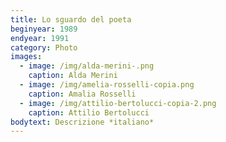 ```yaml
---
title: Lo sguardo del poeta
beginyear: 1989
endyear: 1991
category: Photo
images:
  - image: /img/alda-merini-.png
    caption: Alda Merini
  - image: /img/amelia-rosselli-copia.png
    caption: Amalia Rosselli
  - image: /img/attilio-bertolucci-copia-2.png
    caption: Attilio Bertolucci
bodytext: Descrizione *italiano*
---
```

